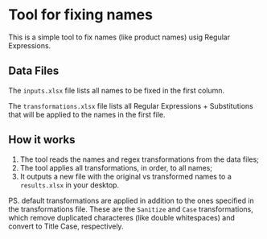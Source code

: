 ﻿# Tool for fixing names

This is a simple tool to fix names (like product names) usig Regular Expressions.

## Data Files

The `inputs.xlsx` file lists all names to be fixed in the first column.

The `transformations.xlsx` file lists all Regular Expressions + Substitutions that will be applied to the names in the first file.

## How it works

1. The tool reads the names and regex transformations from the data files;
1. The tool applies all transformations, in order, to all names;
1. It outputs a new file with the original vs transformed names to a `results.xlsx` in your desktop.

PS. default transformations are applied in addition to the ones specified in the transformations file. These are the `Sanitize` and `Case` transformations, which remove duplicated characteres (like double whitespaces) and convert to Title Case, respectively.